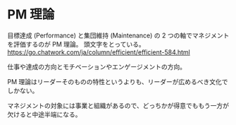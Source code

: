 # PM 理論

目標達成 (Performance) と集団維持 (Maintenance) の 2 つの軸でマネジメントを評価するのが PM 理論。
頭文字をとっている。
https://go.chatwork.com/ja/column/efficient/efficient-584.html

仕事や達成の方向とモチベーションやエンゲージメントの方向。

PM 理論はリーダーそのものの特性というよりも、リーダーが広めるべき文化でしかない。

マネジメントの対象には事業と組織があるので、どっちかが得意でももう一方が欠けると中途半端になる。
